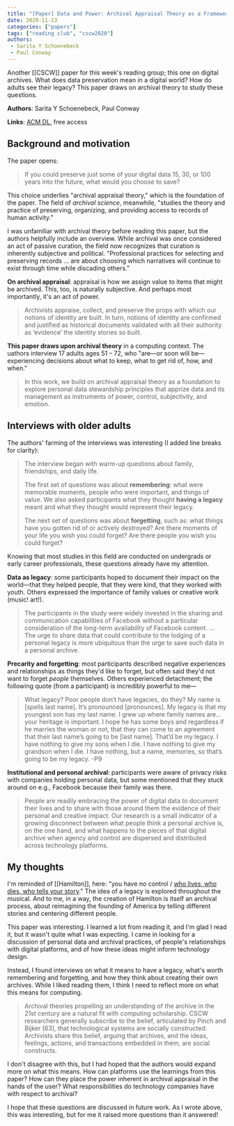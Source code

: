 ```yaml
---
title: "[Paper] Data and Power: Archival Appraisal Theory as a Framework for Data Preservation"
date: 2020-11-13
categories: ["papers"]
tags: ["reading club", "cscw2020"]
authors:
 - Sarita Y Schoenebeck
 - Paul Conway
---
```


Another [[CSCW]] paper for this week's reading group; this one on digital archives. What does data preservation mean in a digital world? How do adults see their legacy? This paper draws on archival theory to study these questions.

<!--more-->

**Authors**: Sarita Y Schoenebeck, Paul Conway

**Links**: [ACM DL](https://dl.acm.org/doi/abs/10.1145/3415233), free access

## Background and motivation
The paper opens:

> If you could preserve just some of your digital data 15, 30, or 100 years into the future, what would you choose to save?

This choice underlies "archival appraisal theory," which is the foundation of the paper. The field of *archival science*, meanwhile, "studies the theory and practice of preserving, organizing, and providing access to records of human activity."

I was unfamiliar with archival theory before reading this paper, but the authors helpfully include an overview. While archival was once considered an act of passive curation, the field now recognizes that curation is inherently subjective and political. "Professional practices for selecting and preserving records ... are about choosing which narratives will continue to exist through time while discading others."

**On archival appraisal**: appraisal is how we assign value to items that might be archived. This, too, is naturally subjective. And perhaps most importantly, it's an act of power.

> Archivists appraise, collect, and preserve the props with which our notions of identity are built. In turn, notions of identity are confirmed and justified as historical documents validated with all their authority as ‘evidence’ the identity stories so built.

**This paper draws upon archival theory** in a computing context. The uathors interview 17 adults ages 51 – 72, who "are—or soon will be—experiencing decisions about what to keep, what to get rid of, how, and when." 

> In this work, we build on archival appraisal theory as a foundation to explore personal data stewardship principles that apprize data and its management as instruments of power, control, subjectivity, and emotion. 

## Interviews with older adults
The authors' farming of the interviews was interesting (I added line breaks for clarity):

> The interview began with warm-up questions about family, friendships, and daily life. 
> 
> The first set of questions was about **remembering**: what were memorable moments, people who were important, and things of value. 
> We also asked participants what they thought **having a legacy** meant and what they thought would represent their legacy. 
> 
> The next set of questions was about **forgetting**, such as: what things have you gotten rid of or actively destroyed? Are there moments of your life you wish you could forget? Are there people you wish you could forget? 

Knowing that most studies in this field are conducted on undergrads or early career professionals, these questions already have my attention. 

**Data as legacy**: some participants hoped to document their impact on the world—that they helped people, that they were kind, that they worked with youth. Others expressed the importance of family values or creative work (music! art!).

> The participants in the study were widely invested in the sharing and communication capabilities of Facebook without a particular consideration of the long-term availability of Facebook content. ... The urge to share data that could contribute to the lodging of a personal legacy is more ubiquitous than the urge to save such data in a personal archive.

**Precarity and forgetting**: most participants described negative experiences and relationships as things they'd like to forget, but often said they'd not want to forget *people* themselves. Others experienced detachment; the following quote (from a participant) is incredibly powerful to me—

> What legacy? Poor people don’t have legacies, do they? My name is [spells last name]. It’s pronounced [pronounces]. My legacy is that my youngest son has my last name. I grew up where family names are... your heritage is important. I hope he has some boys and regardless if he marries the woman or not, that they can come to an agreement that their last name’s going to be [last name]. That’d be my legacy. I have nothing to give my sons when I die. I have nothing to give my grandson when I die. I have nothing, but a name, memories, so that’s going to be my legacy. -P9

**Institutional and personal archival**: participants were aware of privacy risks with companies holding personal data, but some mentioned that they stuck around on e.g., Facebook because their family was there.

> People are readily embracing the power of digital data to document their lives and to share with those around them the evidence of their personal and creative impact. Our research is a small indicator of a growing disconnect between what people think a personal archive is, on the one hand, and what happens to the pieces of that digital archive when agency and control are dispersed and distributed across technology platforms.


## My thoughts
I'm reminded of [[Hamilton]], here: "you have no control / [who lives, who dies, who tells your story](https://www.youtube.com/watch?v=NrMkdZtqiVI)." The idea of a legacy is explored throughout the musical. And to me, in a way, the creation of Hamilton is itself an archival process, about reimagining the founding of America by telling different stories and centering different people.

This paper was interesting. I learned a lot from reading it, and I'm glad I read it, but it wasn't quite what I was expecting. I came in looking for a discussion of personal data and archival practices, of people's relationships with digital platforms, and of how these ideas might inform technology design. 

Instead, I found interviews on what it means to have a legacy, what's worth remembering and forgetting, and how they think about creating their own archives. While I liked reading them, I think I need to reflect more on what this means for computing.

> Archival theories propelling an understanding of the archive in the 21st century are a natural fit with computing scholarship. CSCW researchers generally subscribe to the belief, articulated by Pinch and Bijker [63], that technological systems are socially constructed. Archivists share this belief, arguing that archives, and the ideas, feelings, actions, and transactions embedded in them, are social constructs.

I don't disagree with this, but I had hoped that the authors would expand more on what this means. How can platforms use the learnings from this paper? How can they place the power inherent in archival appraisal in the hands of the user? What responsibilities do technology companies have with respect to archival? 

I hope that these questions are discussed in future work. As I wrote above, this was interesting, but for me it raised more questions than it answered!